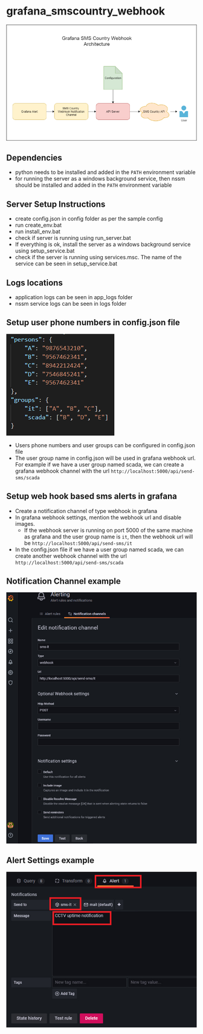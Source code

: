 # grafana_smscountry_webhook

![Architecture](/assets/img/grafana_sms_webhook_architecture.png)

## Dependencies
* python needs to be installed and added in the ```PATH``` environment variable
* for running the server as a windows background service, then nssm should be installed and added in the ```PATH``` environment variable

## Server Setup Instructions
* create config.json in config folder as per the sample config
* run create_env.bat
* run install_env.bat
* check if server is running using run_server.bat
* If everything is ok, install the server as a windows background service using setup_service.bat
* check if the server is running using services.msc. The name of the service can be seen in setup_service.bat

## Logs locations
* application logs can be seen in app_logs folder
* nssm service logs can be seen in logs folder


## Setup user phone numbers in config.json file
![Persons Phone Number Config](/assets/img/person_config.png)
* Users phone numbers and user groups can be configured in config.json file
* The user group name in config.json will be used in grafana webhook url. For example if we have a user group named scada, we can create a grafana webhook channel with the url ```http://localhost:5000/api/send-sms/scada```

## Setup web hook based sms alerts in grafana
* Create a notification channel of type webhook in grafana
* In grafana webhook settings, mention the webhook url and disable images. 
    * If the webhook server is running on port 5000 of the same machine as grafana and the user group name is ```it```, then the webhook url will be ```http://localhost:5000/api/send-sms/it```
* In the config.json file if we have a user group named scada, we can create another webhook channel with the url ```http://localhost:5000/api/send-sms/scada```

## Notification Channel example
![Notification Channel example](/assets/img/notification_channel_settings.png)

## Alert Settings example
![Alert Settings example](/assets/img/alert_settings_example.png)

